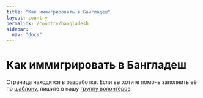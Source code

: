 ```yaml
---
title: "Как иммигрировать в Бангладеш"
layout: country
permalink: /country/bangladesh
sidebar:
  nav: "docs"
---
```


# Как иммигрировать в Бангладеш

Страница находится в разработке. Если вы хотите помочь заполнить её по [шаблону](/template), пишите в нашу [группу волонтёров](https://t.me/+FHi3FnJaoWJkMDAx).
